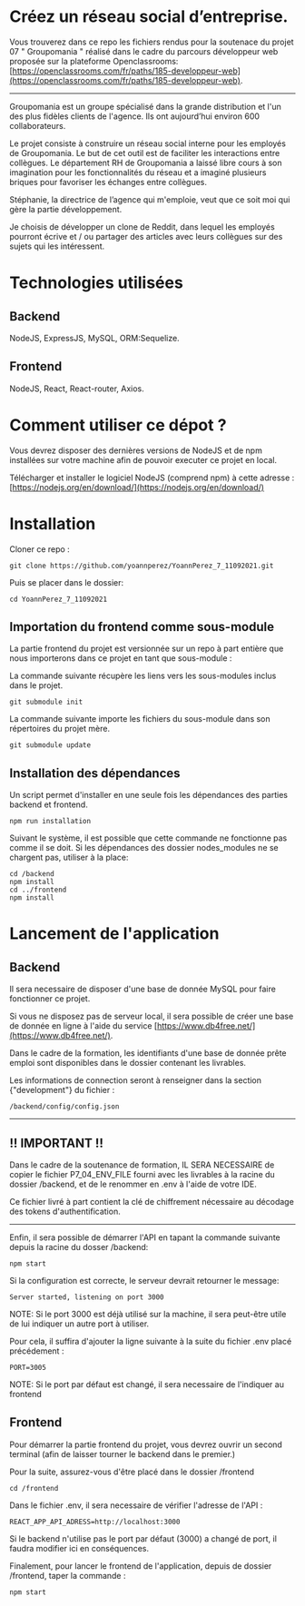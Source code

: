 
# Créez un réseau social d’entreprise.
Vous trouverez dans ce repo les fichiers rendus pour la soutenace du projet 07 \" Groupomania \" réalisé dans le cadre du parcours développeur web proposée sur la plateforme Openclassrooms: [https://openclassrooms.com/fr/paths/185-developpeur-web](https://openclassrooms.com/fr/paths/185-developpeur-web).

***
Groupomania est un groupe spécialisé dans la grande distribution et l'un des plus fidèles clients de l'agence. Ils ont aujourd’hui environ 600 collaborateurs.

Le projet consiste à construire un réseau social interne pour les employés de Groupomania. Le but de cet outil est de faciliter les interactions entre collègues. Le département RH de Groupomania a laissé libre cours à son imagination pour les fonctionnalités du réseau et a imaginé plusieurs briques pour favoriser les échanges entre collègues.

Stéphanie, la directrice de l’agence qui m'emploie,  veut que ce soit moi qui gère la partie développement.

Je choisis de développer un clone de Reddit, dans lequel les employés pourront écrive et / ou partager des articles avec leurs collègues sur des sujets qui les intéressent.

# Technologies utilisées
## Backend
NodeJS, ExpressJS, MySQL, ORM:Sequelize.
    
## Frontend
NodeJS, React, React-router, Axios.
# Comment utiliser ce dépot ?

Vous devrez disposer des dernières versions de NodeJS et de npm installées sur votre machine afin de pouvoir executer ce projet en local.

Télécharger et installer le logiciel NodeJS (comprend npm) à cette adresse :
[https://nodejs.org/en/download/](https://nodejs.org/en/download/)

# Installation

Cloner ce repo :
```
git clone https://github.com/yoannperez/YoannPerez_7_11092021.git
```

Puis se placer dans le dossier:
```
cd YoannPerez_7_11092021
```
## Importation du frontend comme sous-module
La partie frontend du projet est versionnée sur un repo à part entière que nous importerons dans ce projet en tant que sous-module :

La commande suivante récupère les liens vers les sous-modules inclus dans le projet.
```
git submodule init 
```
 
La commande suivante importe les fichiers du sous-module dans son répertoires du projet mère.
```
git submodule update 
```

## Installation des dépendances

Un script permet d'installer en une seule fois les dépendances des parties backend et frontend.
```
npm run installation
```
Suivant le système, il est possible que cette commande ne fonctionne pas comme il se doit. Si les dépendances des dossier nodes_modules ne se chargent pas, utiliser à la place:
```
cd /backend
npm install
cd ../frontend
npm install
```

# Lancement de l'application
## Backend

Il sera necessaire de disposer d'une base de donnée MySQL pour faire fonctionner ce projet. 

Si vous ne disposez pas de serveur local, il sera possible de créer une base de donnée en ligne à l'aide du service [https://www.db4free.net/](https://www.db4free.net/). 

Dans le cadre de la formation, les identifiants d'une base de donnée prête emploi sont disponibles dans le dossier contenant les livrables.

Les informations de connection seront à renseigner dans la section {"development"} du fichier :
```
/backend/config/config.json
```
***
## !! IMPORTANT !!
Dans le cadre de la soutenance de formation, IL SERA NECESSAIRE de copier le fichier P7_04_ENV_FILE fourni avec les livrables à la racine du dossier /backend, et de le renommer en .env à l'aide de votre IDE.

Ce fichier livré à part contient la clé de chiffrement nécessaire au décodage des tokens d'authentification.
***

Enfin, il sera possible de démarrer l'API en tapant la commande suivante depuis la racine du dosser /backend:

```
npm start
```
Si la configuration est correcte, le serveur devrait retourner le message:
```
Server started, listening on port 3000
```
NOTE: Si le port 3000 est déjà utilisé sur la machine, il sera peut-être utile de lui indiquer un autre port à utiliser.

Pour cela, il suffira d'ajouter la ligne suivante à la suite du fichier .env placé précédement :
```
PORT=3005
```
NOTE: Si le port par défaut est changé, il sera necessaire de l'indiquer au frontend

## Frontend

Pour démarrer la partie frontend du projet, vous devrez ouvrir un second terminal (afin de laisser tourner le backend dans le premier.)

Pour la suite, assurez-vous d'être placé dans le dossier /frontend

```
cd /frontend
```

Dans le fichier .env, il sera necessaire de vérifier l'adresse de l'API :
```
REACT_APP_API_ADRESS=http://localhost:3000
```
Si le backend n'utilise pas le port par défaut (3000) a changé de port, il faudra modifier ici en conséquences.

Finalement, pour lancer le frontend de l'application, depuis de dossier /frontend, taper la commande :
```
npm start
```




